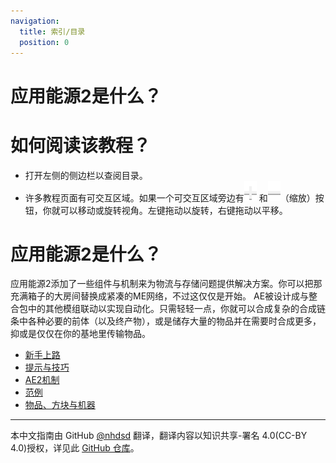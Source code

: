```yaml
---
navigation:
  title: 索引/目录
  position: 0
---
```

# 应用能源2是什么？

# 如何阅读该教程？

* 打开左侧的侧边栏以查阅目录。
* 许多教程页面有可交互区域。如果一个可交互区域旁边有![Plus](assets/diagrams/plus.png)
和![Minus](assets/diagrams/minus.png)（缩放）按钮，你就可以移动或旋转视角。左键拖动以旋转，右键拖动以平移。

# 应用能源2是什么？

应用能源2添加了一些组件与机制来为物流与存储问题提供解决方案。你可以把那充满箱子的大房间替换成紧凑的ME网络，不过这仅仅是开始。
AE被设计成与整合包中的其他模组联动以实现自动化。只需轻轻一点，你就可以合成复杂的合成链条中各种必要的前体（以及终产物），或是储存大量的物品并在需要时合成更多，抑或是仅仅在你的基地里传输物品。

* [新手上路](getting-started.md)
* [提示与技巧](tips-and-tricks.md)
* [AE2机制](ae2-mechanics/ae2-mechanics-index.md)
* [范例](example-setups/example-setups-index.md)
* [物品、方块与机器](items-blocks-machines/items-blocks-machines-index.md)

<GameScene zoom="4" interactive={true}>
  <ImportStructure src="assets/assemblies/autocraft_setup_greebles.snbt" />
  <IsometricCamera yaw="195" pitch="30" />
</GameScene>

---

本中文指南由 GitHub [@nhdsd](https://github.com/nhdsd) 翻译，翻译内容以知识共享-署名 4.0(CC-BY 4.0)授权，详见此 [GitHub 仓库](https://github.com/nhdsd/AE2-Chinese-Guidebook)。